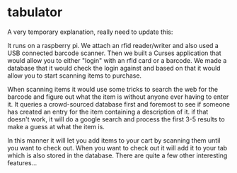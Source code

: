tabulator
=========
A very temporary explanation, really need to update this:

It runs on a raspberry pi. We attach an rfid reader/writer and also used a USB
connected barcode scanner. Then we built a Curses application that would allow
you to either "login" with an rfid card or a barcode. We made a database that it
would check the login against and based on that it would allow you to start
scanning items to purchase.

When scanning items it would use some tricks to search the web for the barcode
and figure out what the item is without anyone ever having to enter it. It
queries a crowd-sourced database first and foremost to see if someone has
created an entry for the item containing a description of it. if that doesn't
work, it will do a google search and process the first 3-5 results to make a
guess at what the item is. 

In this manner it will let you add items to your cart by scanning them until you
want to check out. When you want to check out it will add it to your tab which
is also stored in the database. There are quite a few other interesting
features...
